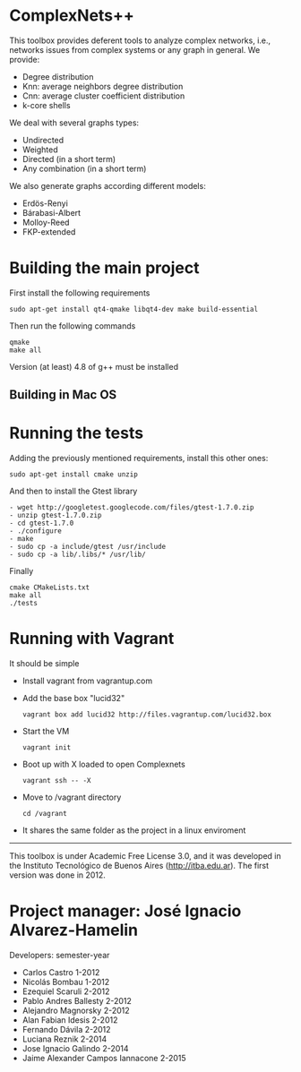 ComplexNets++
=============

This toolbox provides deferent tools to analyze complex networks, i.e.,
networks issues from complex systems or any graph in general.
We provide:

  - Degree distribution
  - Knn: average neighbors degree distribution
  - Cnn: average cluster coefficient distribution
  - k-core shells

We deal with several graphs types:

  - Undirected
  - Weighted
  - Directed (in a short term)
  - Any combination (in a short term)

We also generate graphs according different models:

  - Erdös-Renyi
  - Bárabasi-Albert
  - Molloy-Reed
  - FKP-extended


Building the main project
=========================

First install the following requirements

`sudo apt-get install qt4-qmake libqt4-dev make build-essential`

Then run the following commands

```
qmake
make all
```

Version (at least)  4.8 of g++ must be installed

Building in Mac OS
------------------


Running the tests
=================

Adding the previously mentioned requirements, install this other ones:

``` sudo apt-get install cmake unzip ```

And then to install the Gtest library

```
- wget http://googletest.googlecode.com/files/gtest-1.7.0.zip
- unzip gtest-1.7.0.zip
- cd gtest-1.7.0
- ./configure
- make
- sudo cp -a include/gtest /usr/include
- sudo cp -a lib/.libs/* /usr/lib/

```
Finally

```
cmake CMakeLists.txt
make all
./tests
```

Running with Vagrant
====================

It should be simple

- Install vagrant from vagrantup.com

- Add the base box "lucid32"

  ```vagrant box add lucid32 http://files.vagrantup.com/lucid32.box```

- Start the VM

  ```vagrant init```

- Boot up with X loaded to open Complexnets

  ```vagrant ssh -- -X```

- Move to /vagrant directory

  ```cd /vagrant```

- It shares the same folder as the project in a linux enviroment


---------------------------------------------------------------------
This toolbox is under Academic Free License 3.0, and it was developed
in the Instituto Tecnológico de Buenos Aires (http://itba.edu.ar).
The first version was done in 2012.

Project manager: José Ignacio Alvarez-Hamelin
=============================================

Developers:
                               semester-year
  - Carlos Castro                     1-2012
  - Nicolás Bombau                    1-2012
  - Ezequiel Scaruli                  2-2012
  - Pablo Andres Ballesty             2-2012
  - Alejandro Magnorsky               2-2012
  - Alan Fabian Idesis                2-2012
  - Fernando Dávila                   2-2012
  - Luciana Reznik                    2-2014
  - Jose Ignacio Galindo              2-2014
  - Jaime Alexander Campos Iannacone  2-2015
